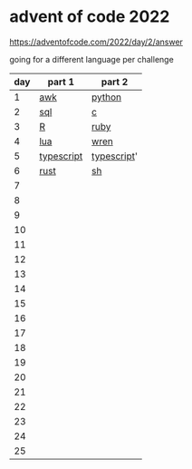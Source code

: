 # advent of code 2022

https://adventofcode.com/2022/day/2/answer

going for a different language per challenge

| day | part 1                   | part 2                   |
| --- | ------------------------ | ------------------------ |
| 1   | [awk](./d1/pt1)          | [python](./d1/pt2)       |
| 2   | [sql](./d2/pt1)          | [c](./d2/pt2)            |
| 3   | [R](./d3/pt1)            | [ruby](./d3/pt2)         |
| 4   | [lua](./d4/pt1)          | [wren](./d4/pt2)         |
| 5   | [typescript]('./d5/pt1') | [typescript]('./d5/pt2)' |
| 6   | [rust]('./d6/pt1')       | [sh]('./d6/pt2')         |
| 7   |                          |                          |
| 8   |                          |                          |
| 9   |                          |                          |
| 10  |                          |                          |
| 11  |                          |                          |
| 12  |                          |                          |
| 13  |                          |                          |
| 14  |                          |                          |
| 15  |                          |                          |
| 16  |                          |                          |
| 17  |                          |                          |
| 18  |                          |                          |
| 19  |                          |                          |
| 20  |                          |                          |
| 21  |                          |                          |
| 22  |                          |                          |
| 23  |                          |                          |
| 24  |                          |                          |
| 25  |                          |                          |
